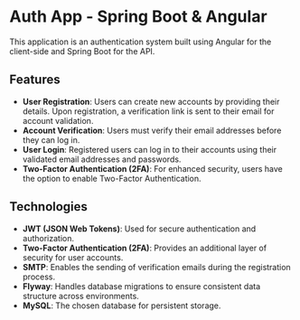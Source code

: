 # Auth App - Spring Boot & Angular

This application is an authentication system built using Angular for the client-side and Spring Boot for the API.

## Features

- **User Registration**: Users can create new accounts by providing their details. Upon registration, a verification link is sent to their email for account validation.
- **Account Verification**: Users must verify their email addresses before they can log in.
- **User Login**: Registered users can log in to their accounts using their validated email addresses and passwords.
- **Two-Factor Authentication (2FA)**: For enhanced security, users have the option to enable Two-Factor Authentication.

## Technologies

- **JWT (JSON Web Tokens)**: Used for secure authentication and authorization.
- **Two-Factor Authentication (2FA)**: Provides an additional layer of security for user accounts.
- **SMTP**: Enables the sending of verification emails during the registration process.
- **Flyway**: Handles database migrations to ensure consistent data structure across environments.
- **MySQL**: The chosen database for persistent storage.

